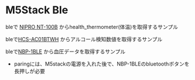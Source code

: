 # M5Stack Ble

bleで [NIPRO NT-100B](https://med.nipro.co.jp/med_eq_category_detail?id=a1U2x000003Y3wjEAC&name=%E3%83%8B%E3%83%97%E3%83%AD%E9%9D%9E%E6%8E%A5%E8%A7%A6%E4%BD%93%E6%B8%A9%E8%A8%88+NT-100B)
からhealth_thermometer(体温)を取得するサンプル


bleで[HCS-AC01BTWH](https://www.elecom.co.jp/products/HCS-AC01BTWH.html)
からアルコール検知数値を取得するサンプル

bleで[NBP-1BLE](https://med.nipro.co.jp/med_eq_category_detail?id=a1U2x000000PItOEAW)
から血圧データを取得するサンプル
- paringには、M5stackの電源を入れた後で、NBP-1BLEのbluetoothボタンを長押しが必要